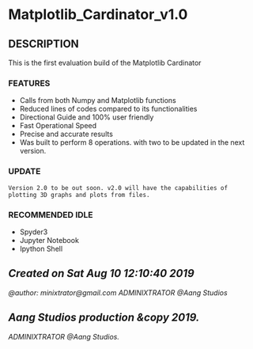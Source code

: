 # Matplotlib_Cardinator_v1.0

## DESCRIPTION
This is the first evaluation build of the Matplotlib Cardinator

### FEATURES
- Calls from both Numpy and Matplotlib functions
- Reduced lines of codes compared to its functionalities
- Directional Guide and 100% user friendly
- Fast Operational Speed
- Precise and accurate results
- Was built to perform 8 operations. with two to be updated in the next version.

### UPDATE
    Version 2.0 to be out soon. v2.0 will have the capabilities of plotting 3D graphs and plots from files.

### RECOMMENDED IDLE
- Spyder3
- Jupyter Notebook
- Ipython Shell


*Created on Sat Aug 10 12:10:40 2019*
-------------------------------------
   _@author: minixtrator@gmail.com_
            _ADMINIXTRATOR @Aang Studios_


*Aang Studios production &copy 2019.*
-----------------------------------
_ADMINIXTRATOR @Aang Studios._

